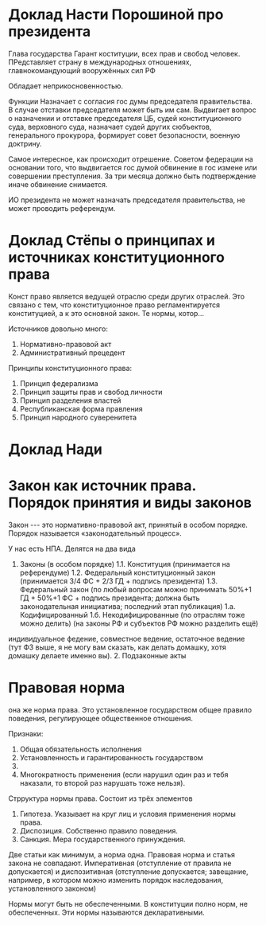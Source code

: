 # Доклад Насти Порошиной про президента
Глава государства
Гарант коституции, всех прав и свобод человек. ПРедставляет страну в международных отношениях, главнокомандующий вооружённых сил РФ

Обладает неприкосновенностью.

Функции
Назначает с согласия гос думы председателя правительства. В случае отставки председателя может быть им сам. Выдвигает вопрос о назначении и отставке председателя ЦБ, судей конституционного суда, верховного суда, назначает судей других сюбъектов, генерального прокурора, формирует совет безопасности, военную доктрину. 

Самое интересное, как происходит отрешение. Советом федерации на основании того, что выдвигается гос думой обвинение в гос измене или совершении преступления. За три месяца должно быть подтверждение иначе обвинение снимается.

ИО президента не может назначать председателя правительства, не может проводить референдум.

# Доклад Стёпы о принципах и источниках конституционного права
Конст право является ведущей отраслю среди других отраслей. Это связано с тем, что конституционное право регламентируется конституцией, а к это основной закон. Те нормы, котор...

Источников довольно много:
1. Нормативно-правовой акт
2. Административный прецедент

Принципы конституционного права:
1. Принцип федерализма
2. Принцип защиты прав и свобод личности
3. Принцип разделения властей
4. Республиканская форма правления
5. Принцип народного суверенитета

# Доклад Нади


# Закон как источник права. Порядок принятия и виды законов
Закон --- это нормативно-правовой акт, принятый в особом порядке. Порядок называется «законодательный процесс».

У нас есть НПА. Делятся на два вида
1. Законы (в особом порядке)
  1.1. Конституция (принимается на референдуме)
  1.2. Федеральный конституционный закон (принимается 3/4 ФС + 2/3 ГД + подпись президента)
  1.3. Федеральный закон (по любый вопросам можно принимать 50%+1 ГД + 50%+1 ФС + подпись президента; должна быть законодательная инициатива; последний этап публикация)
  1.a. Кодифицированный
  1.б. Некодифицированные
  (по отраслям тоже можно делить)
  (на законы РФ и субъектов РФ можно разделить ещё)

  индивидуальное федение, совместное ведение, остаточное ведение (тут ФЗ выше, я не могу вам сказать, как делать домашку, хотя домашку делаете именно вы).
2. Подзаконные акты

# Правовая норма
она же норма права. Это установленное государством общее правило поведения, регулирующее общественное отношения.

Признаки:
1. Общая обязательность исполнения
2. Установленность и гарантированность государством
3. 
4. Многократность применения (если нарушил один раз и тебя наказали, то второй раз нарушать тоже нельзя).

Стрруктура нормы права. Состоит из трёх элементов
1. Гипотеза. Указывает на круг лиц и условия применения нормы права.
2. Диспозиция. Собственно правило поведения.
3. Санкция. Мера государственного принуждения.

Две статьи как минимум, а норма одна. Правовая норма и статья закона не совпадают.
Императивная (отступление от правила не допускается) и диспозитивная (отступление допускается; завещание, например, в котором можно изменить порядок наследования, установленного законом)

Нормы могут быть не обеспеченными. В конституции полно норм, не обеспеченных. Эти нормы называются декларативными.
